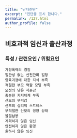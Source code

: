 ```yaml
---
title: "난다진단"
excerpt: "진단을 표시 합니다."
permalink: /127.html
author_profile: false
---
```

## 비효과적 임신과 출산과정



### 특성 / 관련요인 / 위험요인

>   

    가정폭력의 경험
    일관성 없는 산전관리 일정
    양육과정에 대한 지식 부족
    적절한 부모 역할 모델 부족
    모성의 낮은 자존감
    충분한 지지체계 부족
    산모의 무력감
    산모의 심리적 스트레스
    부적절한 산모의 영양 상태
    물질남용
    계획하지 않은 임신
    안전하지 않은 환경
    원하지 않은 임신
